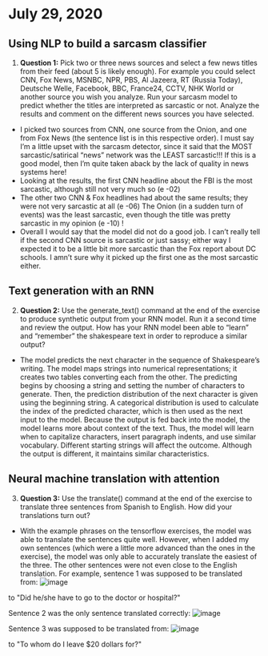 # July 29, 2020

## Using NLP to build a sarcasm classifier
1. **Question 1:** Pick two or three news sources and select a few news titles from their feed (about 5 is likely enough).  For example you could select CNN, Fox News, MSNBC, NPR, 
PBS, Al Jazeera, RT (Russia Today), Deutsche Welle, Facebook, BBC, France24, CCTV, NHK World or another source you wish you analyze.  Run your sarcasm 
model to predict whether the titles are interpreted as sarcastic or not.  Analyze the results and comment on the different news sources you have selected.

-	I picked two sources from CNN, one source from the Onion, and one from Fox News (the sentence list is in this respective order). I must say I’m a little upset with the sarcasm detector, since it said that the MOST sarcastic/satirical “news” network was the LEAST sarcastic!!! If this is a good model, then I’m quite taken aback by the lack of quality in news systems here!
-	Looking at the results, the first CNN headline about the FBI is the most sarcastic, although still not very much so (e -02)
-	The other two CNN & Fox headlines had about the same results; they were not very sarcastic at all (e -06)
	The Onion (in a sudden turn of events) was the least sarcastic, even though the title was pretty sarcastic in my opinion (e -10) ! 
-	Overall I would say that the model did not do a good job. I can’t really tell if the second CNN source is sarcastic or just sassy; either way I expected it to be a little bit more sarcastic than the Fox report about DC schools. I amn’t sure why it picked up the first one as the most sarcastic either. 

## Text generation with an RNN
2. **Question 2:** Use the generate_text() command at the end of the exercise to produce synthetic output from your RNN model.  Run it a second time and review the output.  How has your RNN model been able to “learn” and “remember” the shakespeare text in order to reproduce a similar output?

- The model predicts the next character in the sequence of Shakespeare’s writing. The model maps strings into numerical representations; it creates two tables converting each from the other. The predicting begins by choosing a string and setting the number of characters to generate. Then, the prediction distribution of the next character is given using the beginning string. A categorical distribution is used to calculate the index of the predicted character, which is then used as the next input to the model. Because the output is fed back into the model, the model learns more about context of the text. Thus, the model will learn when to capitalize characters, insert paragraph indents, and use similar vocabulary. Different starting strings will affect the outcome. Although the output is different, it maintains similar characteristics.

## Neural machine translation with attention
3. **Question 3:** Use the translate() command at the end of the exercise to translate three sentences 
from Spanish to English.  How did your translations turn out? 
- With the example phrases on the tensorflow exercises, the model was able to translate the sentences quite well. However, when I added my own sentences (which were a little more advanced than the ones in the exercise), the model was only able to accurately translate the easiest of the three. The other sentences were not even close to the English translation. For example, sentence 1 was supposed to be translated from:
![image](https://user-images.githubusercontent.com/67920563/89103614-07c9f600-d3e1-11ea-9ed2-bde5cddab376.png)

to "Did he/she have to go to the doctor or hospital?"

Sentence 2 was the only sentence translated correctly:
![image](https://user-images.githubusercontent.com/67920563/89103617-0ef10400-d3e1-11ea-994c-cf05f4fbe754.png)

Sentence 3 was supposed to be translated from:
![image](https://user-images.githubusercontent.com/67920563/89103619-12848b00-d3e1-11ea-9a7e-8aebc84e5749.png)

to "To whom do I leave $20 dollars for?"
